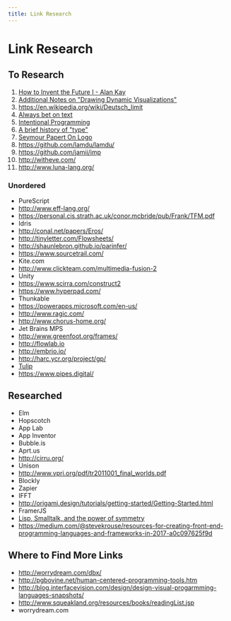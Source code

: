 ```yaml
---
title: Link Research
---
```


# Link Research

## To Research

1. [How to Invent the Future I - Alan Kay](https://www.startupschool.org/videos/11)
2. [Additional Notes on "Drawing Dynamic Visualizations"](http://worrydream.com/DrawingDynamicVisualizationsTalkAddendum/)
3. https://en.wikipedia.org/wiki/Deutsch_limit
4. [Always bet on text](http://graydon.livejournal.com/196162.html)
5. [Intentional Programming](https://en.wikipedia.org/wiki/Intentional_programming)
6. [A brief history of "type"](http://arcanesentiment.blogspot.com/2015/01/a-brief-history-of-type.html?m=1)
7. [Seymour Papert On Logo](http://el.media.mit.edu/logo-foundation/resources/onlogo/index.html)
8. https://github.com/lamdu/lamdu/
9. https://github.com/jamii/imp
10. http://witheve.com/
11. http://www.luna-lang.org/

### Unordered

* PureScript
* http://www.eff-lang.org/
* https://personal.cis.strath.ac.uk/conor.mcbride/pub/Frank/TFM.pdf
* Idris
* http://conal.net/papers/Eros/
* http://tinyletter.com/Flowsheets/
* http://shaunlebron.github.io/parinfer/
* https://www.sourcetrail.com/
* Kite.com
* http://www.clickteam.com/multimedia-fusion-2
* Unity
* https://www.scirra.com/construct2
* https://www.hyperpad.com/
* Thunkable
* https://powerapps.microsoft.com/en-us/
* http://www.ragic.com/
* http://www.chorus-home.org/
* Jet Brains MPS
* http://www.greenfoot.org/frames/
* http://flowlab.io
* http://embrio.io/
* http://harc.ycr.org/project/gp/
* [Tulip](https://www.youtube.com/watch?v=lvclTCDeIsY)
* https://www.pipes.digital/

## Researched

* Elm
* Hopscotch
* App Lab
* App Inventor
* Bubble.is
* Aprt.us
* http://cirru.org/
* Unison
* http://www.vpri.org/pdf/tr2011001_final_worlds.pdf
* Blockly
* Zapier
* IFFT
* http://origami.design/tutorials/getting-started/Getting-Started.html
* FramerJS
* [Lisp, Smalltalk, and the power of symmetry](https://insearchofsecrets.com/2014/08/04/lisp-smalltalk-and-the-power-of-symmetry/)
* https://medium.com/@stevekrouse/resources-for-creating-front-end-programming-languages-and-frameworks-in-2017-a0c097625f9d

## Where to Find More Links

* http://worrydream.com/dbx/
* http://pgbovine.net/human-centered-programming-tools.htm
* http://blog.interfacevision.com/design/design-visual-progarmming-languages-snapshots/
* http://www.squeakland.org/resources/books/readingList.jsp
* worrydream.com
